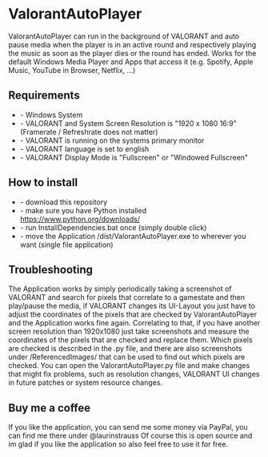 # ValorantAutoPlayer
ValorantAutoPlayer can run in the background of VALORANT and auto pause media when the player is in an active round and respectively playing the music as soon as the player dies or the round has ended. Works for the default Windows Media Player and Apps that access it (e.g. Spotify, Apple Music, YouTube in Browser, Netflix, ...)

## Requirements
* \- Windows System
* \- VALORANT and System Screen Resolution is "1920 x 1080 16:9" (Framerate / Refreshrate does not matter)
* \- VALORANT is running on the systems primary monitor
* \- VALORANT language is set to english
* \- VALORANT Display Mode is "Fullscreen" or "Windowed Fullscreen"

## How to install
* \- download this repository
* \- make sure you have Python installed https://www.python.org/downloads/
* \- run InstallDependencies.bat once (simply double click)
* \- move the Application /dist/ValorantAutoPlayer.exe to wherever you want (single file application)

## Troubleshooting
The Application works by simply periodically taking a screenshot of VALORANT and search for pixels that correlate to a gamestate and then play/pause the media, if VALORANT changes its UI-Layout you just have to adjust the coordinates of the pixels that are checked by ValorantAutoPlayer and the Application works fine again. Correlating to that, if you have another screen resolution than 1920x1080 just take screenshots and measure the coordinates of the pixels that are checked and replace them.
Which pixels are checked is described in the .py file, and there are also screenshots under /ReferencedImages/ that can be used to find out which pixels are checked.
You can open the ValorantAutoPlayer.py file and make changes that might fix problems, such as resolution changes, VALORANT UI changes in future patches or system resource changes.

## Buy me a coffee
If you like the application, you can send me some money via PayPal, you can find me there under @laurinstrauss
Of course this is open source and im glad if you like the application so also feel free to use it for free.
